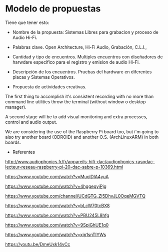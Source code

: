 # Modelo de propuestas

Tiene que tener esto:

* Nombre de la propuesta: 
Sistemas Libres para grabacion y proceso de Audio Hi-Fi. 

* Palabras clave.
Open Architecture, Hi-Fi Audio, Grabación, C.L.I., 

* Cantidad y tipo de encuentros.
Multiples encuentros con diseñadores de harwdare especifico para el registro y emision de  audio Hi-Fi.   

* Descripción de los encuentros.
Pruebas del hardware en diferentes placas y Sistemas Operativos. 

* Propuesta de actividades creativas.

The first thing to accomplish it's consistent recording with no more than command line utilities throw the terminal (without window o desktop manager). 

A second stage will be to add visual monitoring and extra processes, control and audio output.

We are considering the use of the Raspberry Pi board too, but i'm going to also try another board (ODROID) and another O.S. (ArchLinuxARM) in both boards.  

* Referentes

http://www.audiophonics.fr/fr/appareils-hifi-dac/audiophonics-raspdac-lecteur-reseau-raspberry-pi-20-dac-sabre-p-10369.html

https://www.youtube.com/watch?v=MuolDlA4yuA

https://www.youtube.com/watch?v=4hggegvjPjg

https://www.youtube.com/channel/UCdGTG_ZI5DhvJL0OqeMGVTQ

https://www.youtube.com/watch?v=bLcW70tcBX8

https://www.youtube.com/watch?v=PBU245L8hfg

https://www.youtube.com/watch?v=9SpiGhUE1q0

https://www.youtube.com/watch?v=xip1snTIYWs

https://youtu.be/DmeUxk14vCc
